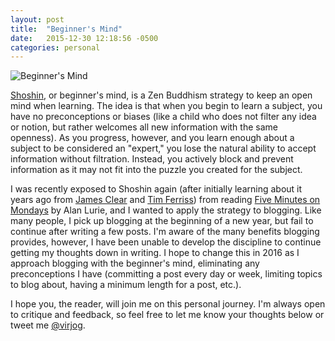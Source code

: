 ```yaml
---
layout: post
title:  "Beginner's Mind"
date:   2015-12-30 12:18:56 -0500
categories: personal
---
```

![Beginner's Mind](http://i.imgur.com/0YiRil3.png)

[Shoshin][shoshin], or beginner's mind, is a Zen Buddhism strategy to keep an open mind when learning. The idea is that when you begin to learn a subject, you have no preconceptions or biases (like a child who does not filter any idea or notion, but rather welcomes all new information with the same openness). As you progress, however, and you learn enough about a subject to be considered an "expert," you lose the natural ability to accept information without filtration. Instead, you actively block and prevent information as it may not fit into the puzzle you created for the subject. 

I was recently exposed to Shoshin again (after initially learning about it years ago from [James Clear][james] and [Tim Ferriss][tim]) from reading [Five Minutes on Mondays][alan] by Alan Lurie, and I wanted to apply the strategy to blogging. Like many people, I pick up blogging at the beginning of a new year, but fail to continue after writing a few posts. I'm aware of the many benefits blogging provides, however, I have been unable to develop the discipline to continue getting my thoughts down in writing. I hope to change this in 2016 as I approach blogging with the beginner's mind, eliminating any preconceptions I have (committing a post every day or week, limiting topics to blog about, having a minimum length for a post, etc.).

I hope you, the reader, will join me on this personal journey. I'm always open to critique and feedback, so feel free to let me know your thoughts below or tweet me [@virjog][twitter].

[shoshin]: https://en.wikipedia.org/wiki/Shoshin
[james]: http://jamesclear.com/
[tim]: http://fourhourworkweek.com/blog/
[alan]: http://amazon.com/Five-Minutes-Mondays-Unexpected-Fulfillment/dp/0133115380
[twitter]: http://twitter.com/virjog

